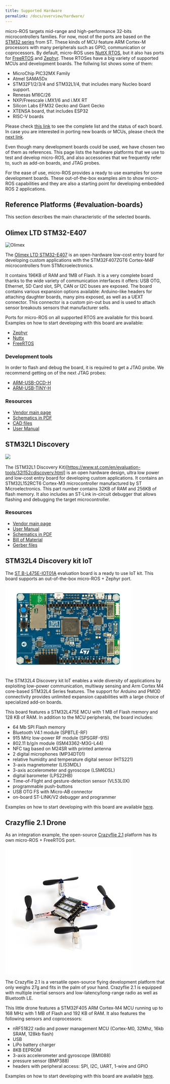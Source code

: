 ```yaml
---
title: Supported Hardware
permalink: /docs/overview/hardware/
---
```


micro-ROS targets mid-range and high-performance 32-bits microcontrollers families. For now, most of the ports are based on the [STM32 series](https://www.st.com/en/microcontrollers-microprocessors/stm32-32-bit-arm-cortex-mcus.html) from ST. These kinds of MCU feature ARM Cortex-M processors with many peripherals such as GPIO, communication or coprocessors.  By default, micro-ROS uses [NuttX RTOS](https://nuttx.org/), but it also has ports for [FreeRTOS](https://www.freertos.org/) and [Zephyr](https://www.zephyrproject.org/). These RTOSes have a big variety of supported MCUs and development boards. The follwing list shows some of them:

+ MicroChip PIC32MX Family
+ Atmel SAMA5Dx
+ STM32F1/2/3/4 and STM32L1/4, that includes many Nucleo board support.
+ Renesas M16C/26
+ NXP/Freescale i.MX1/6 and i.MX RT
+ Silicon Labs EFM32 Gecko and Giant Gecko
+ XTENSA board, that includes ESP32
+ RISC-V boards

<!-- TODO (pablogs): Update this paragraph to a more generic porting guide link  -->
Please check [this link](https://cwiki.apache.org/confluence/display/NUTTX/Supported+Platforms) to see the complete list and the status of each board. In case you are interested in porting new boards or MCUs, please check the [next link](https://cwiki.apache.org/confluence/display/NUTTX/Porting+Guide).

Even though many development boards could be used, we have chosen two of them as references. This page lists the hardware platforms that we use to test and develop micro-ROS, and also accessories that we frequently refer to, such as add-on boards, and JTAG probes.

For the ease of use, micro-ROS provides a ready to use examples for some development boards. These out-of-the-box examples aim to show micro-ROS capabilities and they are also a starting point for developing embedded ROS 2 applications.

## Reference Platforms {#evaluation-boards}

This section describes the main characteristic of the selected boards.

## Olimex LTD STM32-E407

![Olimex](https://www.olimex.com/Products/ARM/ST/STM32-E407/images/STM32-E407-02.jpg)

The [Olimex LTD STM32-E407](https://www.olimex.com/Products/ARM/ST/STM32-E407/open-source-hardware) is an open-hardware low-cost entry board for developing custom applications with the STM32F407ZGT6 Cortex-M4F microcontrollers from STMicroelectronics.

It contains 196KB of RAM and 1MB of Flash. It is a very complete board thanks to the wide variety of communication interfaces it offers: USB OTG, Ethernet, SD Card slot, SPI, CAN or I2C buses are exposed. The board contains various expansion options available: Arduino-like headers for attaching daughter boards, many pins exposed, as well as a UEXT connector. This connector is a custom pin-out bus and is used to attach sensor breakouts sensors that manufacturer sells.

Ports for micro-ROS on all supported RTOS are available for this board. Examples on how to start developing with this board are available:
 - [Zephyr](/docs/tutorials/advanced/zephyr/zephyr_getting_started/)
 - [Nuttx](/docs/tutorials/advanced/nuttx/nuttx_getting_started/)
 - [FreeRTOS](/docs/tutorials/advanced/freertos/freertos_getting_started/)

### Development tools

In order to flash and debug the board, it is required to get a JTAG probe. We recommend getting on of the next JTAG probes:

+ [ARM-USB-OCD-H](https://www.olimex.com/Products/ARM/JTAG/ARM-USB-OCD-H/)
+ [ARM-USB-TINY-H](https://www.olimex.com/Products/ARM/JTAG/ARM-USB-TINY-H/)

### Resources

+ [Vendor main page](https://www.olimex.com/Products/ARM/ST/STM32-E407/open-source-hardware)
+ [Schematics in PDF](https://github.com/OLIMEX/STM32F4/blob/master/HARDWARE/STM32-E407/STM32-E407_Rev_F.pdf)
+ [CAD files](https://github.com/OLIMEX/STM32F4)
+ [User Manual](https://www.olimex.com/Products/ARM/ST/STM32-E407/resources/STM32-E407.pdf)

## STM32L1 Discovery

![](https://www.st.com/content/ccc/fragment/product_related/rpn_information/board_photo/48/0b/aa/9b/b5/d7/43/89/32l152cdiscovery.jpg/files/32l152cdiscovery.jpg/_jcr_content/translations/en.32l152cdiscovery.jpg)

The (STM32L1 Discovery Kit)[https://www.st.com/en/evaluation-tools/32l152cdiscovery.html] is an open hardware design, ultra low power and low-cost entry board for developing custom applications. It contains an STM32L152RCT6 Cortex-M3 microcontroller manufactured by ST Microelectronics. This part number contains 32KB of RAM and 256KB of flash memory. It also includes an ST-Link in-circuit debugger that allows flashing and debugging the target microcontroller.

### Resources

+ [Vendor main page](https://www.st.com/en/evaluation-tools/32l152cdiscovery.html)
+ [User Manual](https://www.st.com/content/ccc/resource/technical/document/user_manual/08/f8/63/f5/7b/3d/40/ff/DM00027954.pdf/files/DM00027954.pdf/jcr:content/translations/en.DM00027954.pdf)
+ [Schematics in PDF](https://www.st.com/resource/en/schematic_pack/32l152cdiscovery_sch.zip)
+ [Bill of Material](https://www.st.com/resource/en/bill_of_materials/32l152cdiscovery_bom.zip)
+ [Gerber files](https://www.st.com/resource/en/bill_of_materials/32l152cdiscovery_bom.zip)


## STM32L4 Discovery kit IoT 

The [ST B-L475E-IOT01A](https://www.st.com/en/evaluation-tools/b-l475e-iot01a.html) evaluation board is a ready to use IoT kit. This board supports an out-of-the-box micro-ROS + Zephyr port.

<img width="400" src="imgs/2.jpg">

The STM32L4 Discovery kit IoT enables a wide diversity of applications by exploiting low-power communication, multiway sensing and Arm Cortex M4 core-based STM32L4 Series features.
The support for Arduino and PMOD connectivity provides unlimited expansion capabilities with a large choice of specialized add-on boards.

This board features a STM32L475E MCU with 1 MB of Flash memory and 128 KB of RAM. In addition to the MCU peripherals, the board includes: 
 - 64 Mb SPI Flash memory
 - Bluetooth V4.1 module (SPBTLE-RF)
 - 915 MHz low-power RF module (SPSGRF-915)
 - 802.11 b/g/n module (ISM43362-M3G-L44)
 - NFC tag based on M24SR with printed antenna
 - 2 digital microphones (MP34DT01)
 - relative humidity and temperature digital sensor (HTS221)
 - 3-axis magnetometer (LIS3MDL)
 - 3-axis accelerometer and gyroscope (LSM6DSL)
 - digital barometer (LPS22HB)
 - Time-of-Flight and gesture-detection sensor (VL53L0X)
 - programmable push-buttons
 - USB OTG FS with Micro-AB connector
 - on-board ST-LINK/V2 debugger and programmer

Examples on how to start developing with this board are available [here](/docs/tutorials/demos/tof_demo/).


## Crazyflie 2.1 Drone

As an integration example, the open-source [Crazyflie 2.1](https://www.bitcraze.io/products/crazyflie-2-1/) platform has its own micro-ROS + FreeRTOS port. 

<img width="400" src="imgs/3.jpg">

The Crazyflie 2.1 is a versatile open-source flying development platform that only weighs 27g and fits in the palm of your hand. Crazyflie 2.1 is equipped with multiple inertial sensors and low-latency/long-range radio as well as Bluetooth LE.

This little drone features a STM32F405 ARM Cortex-M4 MCU running up to 168 MHz with 1 MB of Flash and 192 KB of RAM. It also features the following sensors and coprocessors:
 - nRF51822 radio and power management MCU (Cortex-M0, 32Mhz, 16kb SRAM, 128kb flash)
 - USB
 - LiPo battery charger
 - 8KB EEPROM
 - 3-axis accelerometer and gyroscope (BMI088)
 - pressure sensor (BMP388)
 - headers with peripheral access: SPI, I2C, UART, 1-wire and GPIO

Examples on how to start developing with this board are available [here](/docs/tutorials/demos/crazyflie_demo/).
